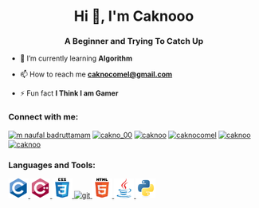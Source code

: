<h1 align="center">Hi 👋, I'm Caknooo</h1>
<h3 align="center">A Beginner and Trying To Catch Up</h3>

- 🌱 I’m currently learning **Algorithm**

- 📫 How to reach me **caknocomel@gmail.com**

- ⚡ Fun fact **I Think I am Gamer**

<h3 align="left">Connect with me:</h3>
<p align="left">
<a href="https://linkedin.com/in/m naufal badruttamam" target="blank"><img align="center" src="https://raw.githubusercontent.com/rahuldkjain/github-profile-readme-generator/master/src/images/icons/Social/linked-in-alt.svg" alt="m naufal badruttamam" height="30" width="40" /></a>
<a href="https://instagram.com/cakno_00" target="blank"><img align="center" src="https://raw.githubusercontent.com/rahuldkjain/github-profile-readme-generator/master/src/images/icons/Social/instagram.svg" alt="cakno_00" height="30" width="40" /></a>
<a href="https://www.codechef.com/users/caknoo" target="blank"><img align="center" src="https://cdn.jsdelivr.net/npm/simple-icons@3.1.0/icons/codechef.svg" alt="caknoo" height="30" width="40" /></a>
<a href="https://www.hackerrank.com/caknocomel" target="blank"><img align="center" src="https://raw.githubusercontent.com/rahuldkjain/github-profile-readme-generator/master/src/images/icons/Social/hackerrank.svg" alt="caknocomel" height="30" width="40" /></a>
<a href="https://codeforces.com/profile/caknoo" target="blank"><img align="center" src="https://raw.githubusercontent.com/rahuldkjain/github-profile-readme-generator/master/src/images/icons/Social/codeforces.svg" alt="caknoo" height="30" width="40" /></a>
<a href="https://www.leetcode.com/caknoo" target="blank"><img align="center" src="https://raw.githubusercontent.com/rahuldkjain/github-profile-readme-generator/master/src/images/icons/Social/leet-code.svg" alt="caknoo" height="30" width="40" /></a>
</p>

<h3 align="left">Languages and Tools:</h3>
<p align="left"> <a href="https://www.cprogramming.com/" target="_blank" rel="noreferrer"> <img src="https://raw.githubusercontent.com/devicons/devicon/master/icons/c/c-original.svg" alt="c" width="40" height="40"/> </a> <a href="https://www.w3schools.com/cpp/" target="_blank" rel="noreferrer"> <img src="https://raw.githubusercontent.com/devicons/devicon/master/icons/cplusplus/cplusplus-original.svg" alt="cplusplus" width="40" height="40"/> </a> <a href="https://www.w3schools.com/css/" target="_blank" rel="noreferrer"> <img src="https://raw.githubusercontent.com/devicons/devicon/master/icons/css3/css3-original-wordmark.svg" alt="css3" width="40" height="40"/> </a> <a href="https://git-scm.com/" target="_blank" rel="noreferrer"> <img src="https://www.vectorlogo.zone/logos/git-scm/git-scm-icon.svg" alt="git" width="40" height="40"/> </a> <a href="https://www.w3.org/html/" target="_blank" rel="noreferrer"> <img src="https://raw.githubusercontent.com/devicons/devicon/master/icons/html5/html5-original-wordmark.svg" alt="html5" width="40" height="40"/> </a> <a href="https://www.java.com" target="_blank" rel="noreferrer"> <img src="https://raw.githubusercontent.com/devicons/devicon/master/icons/java/java-original.svg" alt="java" width="40" height="40"/> </a> <a href="https://www.python.org" target="_blank" rel="noreferrer"> <img src="https://raw.githubusercontent.com/devicons/devicon/master/icons/python/python-original.svg" alt="python" width="40" height="40"/> </a> </p>

